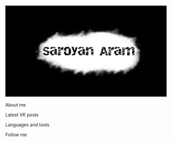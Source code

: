 [![Header](https://github.com/SaroyanAram/SaroyanAram/blob/main/assets/header.png)](https://vk.com/hachu_fistashek)

About me

Latest VK posts

Languages and tools

Follow me
